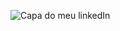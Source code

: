 ![Capa do meu linkedIn]([https://media.licdn.com/dms/image/v2/D4D16AQE8h8sdFHukbw/profile-displaybackgroundimage-shrink_350_1400/B4DZWZ4w_wH4AY-/0/1742043571047?e=1747267200&v=beta&t=RMlyFZjs4gbnNHAcdPqZxlQgmPHt8sKUVk4FzmtOaTc](https://i.pinimg.com/736x/52/94/c8/5294c8e7f08616a26f4753679eb805b9.jpg))
